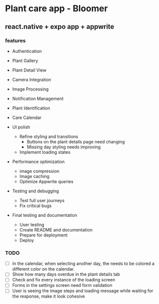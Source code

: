 # Plant care app - Bloomer

## react.native  + expo app + appwrite

### features

- Authentication
- Plant Gallery
- Plant Detail View
- Camera Integration
- Image Processing
- Notification Management
- Plant Identification
- Care Calendar

- UI polish
  - Refine styling and transitions
    - Buttons on the plant details page need changing
    - Missing day styling needs improving
  - Implement loading states
- Performance optimization
  - image compression
  - Image caching
  - Optimize Appwrite queries
- Testing and debugging
  - Test full user journeys
  - Fix critical bugs
- Final testing and documentation
  - User testing
  - Create README and documentation
  - Prepare for deployment
  - Deploy

### TODO

- [ ] In the calendar, when selecting another day, the needs to be colored a different color on the calendar.
- [ ] Show how many days overdue in the plant details tab
- [ ] Check and fix every instance of the loading screen
- [ ] Forms in the settings screen need form validation
- [ ] User is seeing the image steps and loading message while waiting for the response, make it look cohesive

